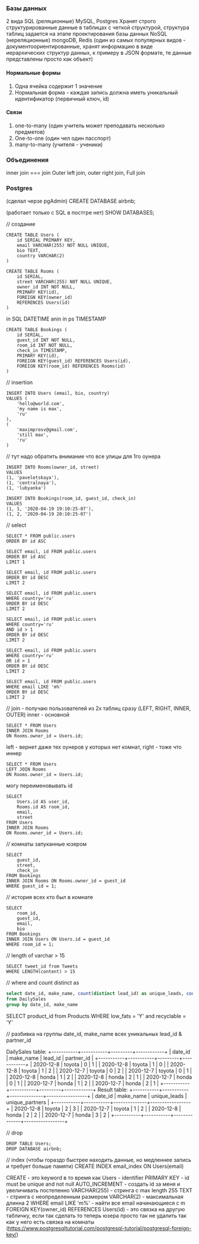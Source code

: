### Базы данных
2 вида 
SQL (реляционные)  MySQL, Postgres
Хранят строго структурированные данные в таблицах с четкой структурой, структура таблиц задается на этапе проектирования базы данных
NoSQL (нереляционные) mongoDB, Redis
(один из самых популярных видов - документоориентированные, хранят информацию в виде иерархических структур данных, к примеру в JSON формате, те данные представлены просто как объект)

#### Нормальные формы
1) Одна ячейка содержит 1 значение
2) Нормальная форма - каждая запись должна иметь уникальный идентификатор (первичный ключ, id)

#### Связи 
1) one-to-many (один учитель может преподавать несколько предметов)
2) One-to-one (один чел один пасспорт)
3) many-to-many (учителя - ученики)

### Объединения
inner join === join
Outer left join, outer right join,
Full join

### Postgres
(cделал черзе pgAdmin)
CREATE DATABASE airbnb;

(работает только с SQL в постгре нет)
SHOW DATABASES;

// создание
```postgres
CREATE TABLE Users (
    id SERIAL PRIMARY KEY, 
    email VARCHAR(255) NOT NULL UNIQUE, 
    bio TEXT, 
    country VARCHAR(2)
)
```

```postgres
CREATE TABLE Rooms (
    id SERIAL, 
    street VARCHAR(255) NOT NULL UNIQUE, 
    owner_id INT NOT NULL, 
    PRIMARY KEY(id),
    FOREIGN KEY(owner_id) 
    REFERENCES Users(id)
)
```

in SQL DATETIME anin in ps TIMESTAMP
```postgres
CREATE TABLE Bookings (
    id SERIAL, 
    guest_id INT NOT NULL, 
    room_id INT NOT NULL, 
    check_in TIMESTAMP, 
    PRIMARY KEY(id),
    FOREIGN KEY(guest_id) REFERENCES Users(id),
    FOREIGN KEY(room_id) REFERENCES Rooms(id)
)
```

// insertion
```sql, postgres
INSERT INTO Users (email, bio, country)
VALUES (
    'hello@world.com',
    'my name is max',
    'ru'
),
(
	'maximprosv@gmail.com',
	'still max',
	'ru'
)
```

// тут надо обратить внимание что все улицы для 1го оунера
```sql, postgres
INSERT INTO Rooms(owner_id, street)
VALUES
(1, 'paveletskaya'),
(1, 'centralnaya'),
(1, 'lubyanka')
```

```sql, postgres
INSERT INTO Bookings(room_id, guest_id, check_in)
VALUES
(1, 1, '2020-04-19 19:10:25-07'),
(1, 2, '2020-04-19 20:10:25-07')
```

// select
```sql, postgres
SELECT * FROM public.users
ORDER BY id ASC 
```

```sql, postgres
SELECT email, id FROM public.users
ORDER BY id ASC 
LIMIT 1
```

```sql, postgres
SELECT email, id FROM public.users
ORDER BY id DESC 
LIMIT 2
```

```sql, postgres
SELECT email, id FROM public.users
WHERE country='ru'
ORDER BY id DESC 
LIMIT 2
```

```sql, postgres
SELECT email, id FROM public.users
WHERE country='ru'
AND id > 1
ORDER BY id DESC 
LIMIT 2
```

```sql, postgres
SELECT email, id FROM public.users
WHERE country='ru'
OR id > 1
ORDER BY id DESC 
LIMIT 2
```

```sql, postgres
SELECT email, id FROM public.users
WHERE email LIKE 'm%'
ORDER BY id DESC 
LIMIT 2
```

// join - получаю пользователей из 2х таблиц сразу (LEFT, RIGHT, INNER, OUTER)
inner - основной
```sql, postgres
SELECT * FROM Users
INNER JOIN Rooms
ON Rooms.owner_id = Users.id;
```

left - вернет даже тех оунеров у которых нет комнат, right - тоже что иннер
```sql, postgres
SELECT * FROM Users
LEFT JOIN Rooms
ON Rooms.owner_id = Users.id;
```

могу переименовывать id
```sql, postgres
SELECT 
    Users.id AS user_id,
    Rooms.id AS room_id,
    email,
    street
FROM Users
INNER JOIN Rooms
ON Rooms.owner_id = Users.id;
```

// комнаты запуканные юзером
```sql, postgres
SELECT 
    guest_id,
    street,
    check_in
FROM Bookings
INNER JOIN Rooms ON Rooms.owner_id = guest_id
WHERE guest_id = 1;
```

// история всех кто был в комнате
```sql, postgres
SELECT 
    room_id,
	guest_id,
	email,
	bio
FROM Bookings
INNER JOIN Users ON Users.id = guest_id
WHERE room_id = 1;
```

// length of varchar > 15
```sql, postgres
SELECT tweet_id from Tweets
WHERE LENGTH(content) > 15
```

// where and count distinct as
```sql
select date_id, make_name, count(distinct lead_id) as unique_leads, count(distinct partner_id) as unique_partners
from DailySales
group by date_id, make_name
```

SELECT product_id from Products
WHERE low_fats = 'Y' and recyclable = 'Y'

// разбивка на группы date_id, make_name всех уникальных lead_id & partner_id

DailySales table:
+-----------+-----------+---------+------------+
| date_id   | make_name | lead_id | partner_id |
+-----------+-----------+---------+------------+
| 2020-12-8 | toyota    | 0       | 1          |
| 2020-12-8 | toyota    | 1       | 0          |
| 2020-12-8 | toyota    | 1       | 2          |
| 2020-12-7 | toyota    | 0       | 2          |
| 2020-12-7 | toyota    | 0       | 1          |
| 2020-12-8 | honda     | 1       | 2          |
| 2020-12-8 | honda     | 2       | 1          |
| 2020-12-7 | honda     | 0       | 1          |
| 2020-12-7 | honda     | 1       | 2          |
| 2020-12-7 | honda     | 2       | 1          |
+-----------+-----------+---------+------------+
Result table:
+-----------+-----------+--------------+-----------------+
| date_id   | make_name | unique_leads | unique_partners |
+-----------+-----------+--------------+-----------------+
| 2020-12-8 | toyota    | 2            | 3               |
| 2020-12-7 | toyota    | 1            | 2               |
| 2020-12-8 | honda     | 2            | 2               |
| 2020-12-7 | honda     | 3            | 2               |
+-----------+-----------+--------------+-----------------+


// drop
```sql, postgres
DROP TABLE Users;
DROP DATABASE airbnb;
```


// index (чтобы гораздо быстрее находить данные, но медленнее запись и требует больше памяти)
CREATE INDEX email_index ON Users(email)



CREATE - это keyword в то время как Users - identifier
PRIMARY KEY - id must be unique and not null
AUTO_INCREMENT - создать id за меня и увеличивать постепенно
VARCHAR(255) - стринга с max length 255
TEXT - стринга с неопределенным размером
VARCHAR(2) - максимальная длинна 2
WHERE email LIKE 'm%' - найти все email начинающиеся с m
FOREIGN KEY(owner_id) 
    REFERENCES Users(id) - это связка на другую табличку, если так сделать то теперь юзера просто так не удалить так как у него есть связка на комнаты (https://www.postgresqltutorial.com/postgresql-tutorial/postgresql-foreign-key/)

